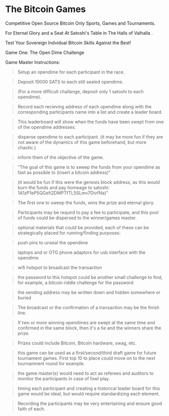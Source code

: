 # The Bitcoin Games

Competitive Open Source Bitcoin Only Sports, Games and Tournaments. 

For Eternal Glory and a Seat At Satoshi's Table in The Halls of Valhalla . 

Test Your Sovereign Indvidual Bitcoin Skills Against the Best! 



Game One: The Open Dime Challenge

Game Master Instructions:


>Setup an opendime for each participant in the race. 

>Deposit 10000 SATS to each still sealed opendime. 

>(For a more difficult challange, deposit only 1 satoshi to each opendime).

>Record each recieving address of each opendime along with the corresponding participants name into a list and create a leader board.

>This leaderboard will show when the funds have been swept from one of the opendime addresses.

>disperse opendime to each participant. (it may be more fun if they are not aware of the dynamics of this game beforehand, but more chaotic.)

>inform them of the objective of the game.

>"The goal of this game is to sweep the funds from your opendime as fast as possible to (insert a bitcoin address)"

>(it would be fun if this were the genesis block address, as this would burn the funds and pay homeage to satoshi: 1A1zP1eP5QGefi2DMPTfTL5SLmv7DivfNa)"

>The first one to sweep the funds, wins the prize and eternal glory.

>Participants may be requird to pay a fee to participate, and this pool of funds could be dispersed to the winner/games master.

>optional materials that could be provided, each of these can be strategically placed for running/finding purposes:

>push pins to unseal the opendime 

>laptops and or OTG phone adaptors for usb interface with the opendime

>wifi hotspot to broadcast the transaction

>the password to this hotspot could be another small challenge to find, for example, a bitcoin riddle challenge for the password

>the sending address may be written down and hidden somewhere or buried

>The broadcast or the confirmation of a transaction may be the finish line.

>If two or more winning opendimes are swept at the same time and confirmed in the same block, then it's a tie and the winners share the prize.

>Prizes could include Bitcoin, Bitcoin hardware, swag, etc.

>this game can be used as a first/second/third draft game for future tournament games. First top 10 to place could move on to the next tournamnent round for example.

>the game master(s) would need to act as referees and auditors to monitor the participants in case of fowl play.

>timing each participant and creating a historical leader board for this game would be ideal, but would require standardizing each element. 

>Recording the participants may be very entertaining and ensure good faith of each.

